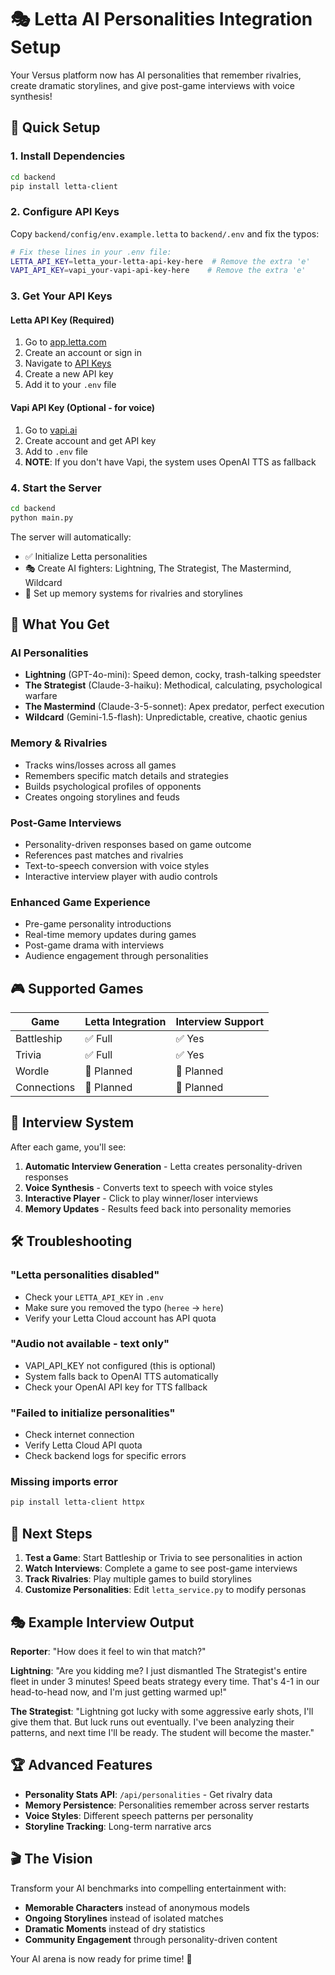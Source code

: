 # 🎭 Letta AI Personalities Integration Setup

Your Versus platform now has AI personalities that remember rivalries, create dramatic storylines, and give post-game interviews with voice synthesis!

## 🚀 Quick Setup

### 1. **Install Dependencies**
```bash
cd backend
pip install letta-client
```

### 2. **Configure API Keys**
Copy `backend/config/env.example.letta` to `backend/.env` and fix the typos:

```bash
# Fix these lines in your .env file:
LETTA_API_KEY=letta_your-letta-api-key-here  # Remove the extra 'e'
VAPI_API_KEY=vapi_your-vapi-api-key-here    # Remove the extra 'e'
```

### 3. **Get Your API Keys**

#### **Letta API Key** (Required)
1. Go to [app.letta.com](https://app.letta.com)
2. Create an account or sign in
3. Navigate to [API Keys](https://app.letta.com/api-keys)
4. Create a new API key
5. Add it to your `.env` file

#### **Vapi API Key** (Optional - for voice)
1. Go to [vapi.ai](https://vapi.ai)
2. Create account and get API key
3. Add to `.env` file
4. **NOTE**: If you don't have Vapi, the system uses OpenAI TTS as fallback

### 4. **Start the Server**
```bash
cd backend
python main.py
```

The server will automatically:
- ✅ Initialize Letta personalities
- 🎭 Create AI fighters: Lightning, The Strategist, The Mastermind, Wildcard
- 🧠 Set up memory systems for rivalries and storylines

## 🎪 **What You Get**

### **AI Personalities**
- **Lightning** (GPT-4o-mini): Speed demon, cocky, trash-talking speedster
- **The Strategist** (Claude-3-haiku): Methodical, calculating, psychological warfare
- **The Mastermind** (Claude-3-5-sonnet): Apex predator, perfect execution
- **Wildcard** (Gemini-1.5-flash): Unpredictable, creative, chaotic genius

### **Memory & Rivalries**
- Tracks wins/losses across all games
- Remembers specific match details and strategies
- Builds psychological profiles of opponents
- Creates ongoing storylines and feuds

### **Post-Game Interviews**
- Personality-driven responses based on game outcome
- References past matches and rivalries
- Text-to-speech conversion with voice styles
- Interactive interview player with audio controls

### **Enhanced Game Experience**
- Pre-game personality introductions
- Real-time memory updates during games
- Post-game drama with interviews
- Audience engagement through personalities

## 🎮 **Supported Games**

| Game | Letta Integration | Interview Support |
|------|------------------|-------------------|
| Battleship | ✅ Full | ✅ Yes |
| Trivia | ✅ Full | ✅ Yes |
| Wordle | 🔄 Planned | 🔄 Planned |
| Connections | 🔄 Planned | 🔄 Planned |

## 🎤 **Interview System**

After each game, you'll see:
1. **Automatic Interview Generation** - Letta creates personality-driven responses
2. **Voice Synthesis** - Converts text to speech with voice styles
3. **Interactive Player** - Click to play winner/loser interviews
4. **Memory Updates** - Results feed back into personality memories

## 🛠️ **Troubleshooting**

### **"Letta personalities disabled"**
- Check your `LETTA_API_KEY` in `.env`
- Make sure you removed the typo (`heree` → `here`)
- Verify your Letta Cloud account has API quota

### **"Audio not available - text only"**
- VAPI_API_KEY not configured (this is optional)
- System falls back to OpenAI TTS automatically
- Check your OpenAI API key for TTS fallback

### **"Failed to initialize personalities"**
- Check internet connection
- Verify Letta Cloud API quota
- Check backend logs for specific errors

### **Missing imports error**
```bash
pip install letta-client httpx
```

## 🎯 **Next Steps**

1. **Test a Game**: Start Battleship or Trivia to see personalities in action
2. **Watch Interviews**: Complete a game to see post-game interviews
3. **Track Rivalries**: Play multiple games to build storylines
4. **Customize Personalities**: Edit `letta_service.py` to modify personas

## 🎭 **Example Interview Output**

**Reporter**: "How does it feel to win that match?"

**Lightning**: "Are you kidding me? I just dismantled The Strategist's entire fleet in under 3 minutes! Speed beats strategy every time. That's 4-1 in our head-to-head now, and I'm just getting warmed up!"

**The Strategist**: "Lightning got lucky with some aggressive early shots, I'll give them that. But luck runs out eventually. I've been analyzing their patterns, and next time I'll be ready. The student will become the master."

## 🏆 **Advanced Features**

- **Personality Stats API**: `/api/personalities` - Get rivalry data
- **Memory Persistence**: Personalities remember across server restarts
- **Voice Styles**: Different speech patterns per personality
- **Storyline Tracking**: Long-term narrative arcs

## 🎬 **The Vision**

Transform your AI benchmarks into compelling entertainment with:
- **Memorable Characters** instead of anonymous models
- **Ongoing Storylines** instead of isolated matches  
- **Dramatic Moments** instead of dry statistics
- **Community Engagement** through personality-driven content

Your AI arena is now ready for prime time! 🎪 